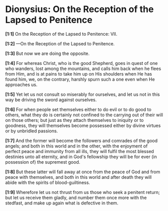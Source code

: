 # Dionysius: On the Reception of the Lapsed to Penitence

**[1:1]** On the Reception of the Lapsed to Penitence: VII.

**[1:2]** —On the Reception of the Lapsed to Penitence.

**[1:3]**   But now we are doing the opposite.

**[1:4]** For whereas Christ, who is the good Shepherd, goes in quest of one who wanders, lost among the mountains, and calls him back when he flees from Him, and is at pains to take him up on His shoulders when He has found him, we, on the contrary, harshly spurn such a one even when He approaches us.

**[1:5]** Yet let us not consult so miserably for ourselves, and let us not in this way be driving the sword against ourselves.

**[1:6]** For when people set themselves either to do evil or to do good to others, what they do is certainly not confined to the carrying out of their will on those others; but just as they attach themselves to iniquity or to goodness, they will themselves become possessed either by divine virtues or by unbridled passions.

**[1:7]** And the former will become the followers and comrades of the good angels; and both in this world and in the other, with the enjoyment of perfect peace and immunity from all ills, they will fulfil the most blessed destinies unto all eternity, and in God's fellowship they will be for ever (in possession of) the supremest good.

**[1:8]** But these latter will fall away at once from the peace of God and from peace with themselves, and both in this world and after death they will abide with the spirits of blood-guiltiness.

**[1:9]** Wherefore let us not thrust from us those who seek a penitent return; but let us receive them gladly, and number them once more with the stedfast, and make up again what is defective in them.

